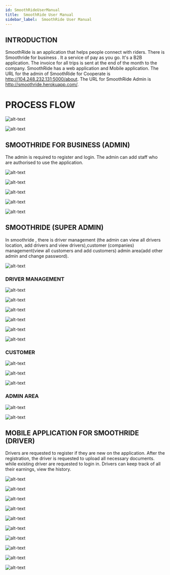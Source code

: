 ```yaml
---
id: SmoothRideUserManual
title:  SmoothRide User Manual
sidebar_label:  SmoothRide User Manual
---
```


## INTRODUCTION

SmoothRide is an application that helps people connect with riders. There is Smoothride for business . It a service of pay as you go. It's a B2B application. The invoice for all trips is sent at the end of the month to the company. SmoothRide has a web application and Mobile application.
The URL for the admin of SmoothRide for Cooperate is http://104.248.232.131:5000/about. The URL for SmoothRide Admin is http://smoothride.herokuapp.com/.

# PROCESS FLOW

 ![alt-text](assets/smoothride/process_flow.PNG)

 ![alt-text](assets/smoothride/process_flow1.PNG)

## SMOOTHRIDE FOR BUSINESS (ADMIN)

 The admin is required to register and login. The admin can add staff who are authorised to use the application. 

 ![alt-text](assets/smoothride/smoothridebiz/login.PNG)

 ![alt-text](assets/smoothride/smoothridebiz/loginlogin.PNG)

 ![alt-text](assets/smoothride/smoothridebiz/add_staff.PNG)

 ![alt-text](assets/smoothride/smoothridebiz/view_staffs.PNG)

 ![alt-text](assets/smoothride/smoothridebiz/trips.PNG)

 
## SMOOTHRIDE  (SUPER ADMIN)
 In smoothride , there is driver management (the admin can view all drivers location, add drivers and view drivers),customer (companies) management(view all customers and add customers) admin area(add other admin and change password). 

 ![alt-text](assets/smoothride/menu.PNG)

 ### DRIVER MANAGEMENT

![alt-text](assets/smoothride/dashboard.PNG)

![alt-text](assets/smoothride/driver_overview2.PNG)

![alt-text](assets/smoothride/add_driver.PNG)

![alt-text](assets/smoothride/add_driver2.PNG)

![alt-text](assets/smoothride/add_driver3.PNG)

![alt-text](assets/smoothride/view_driver.PNG)

### CUSTOMER 

![alt-text](assets/smoothride/customer_overview.PNG)

![alt-text](assets/smoothride/add_customer.PNG)

![alt-text](assets/smoothride/customer_list.PNG)


### ADMIN AREA
![alt-text](assets/smoothride/create_admin.PNG)

![alt-text](assets/smoothride/change_password.PNG)


## MOBILE APPLICATION FOR SMOOTHRIDE (DRIVER)

Drivers are requested to register if they are new on the application. After the registration, the driver is requested to upload all necessary documents. while existing driver are requested to login in. Drivers can keep track of all their earnings, view the history.

![alt-text](assets/smoothride/mobileDriver/registerLogin.png)

![alt-text](assets/smoothride/mobileDriver/register2.png)

![alt-text](assets/smoothride/mobileDriver/document.png)

![alt-text](assets/smoothride/mobileDriver/login.png)

![alt-text](assets/smoothride/mobileDriver/menu.png)

![alt-text](assets/smoothride/mobileDriver/earnings.png)

![alt-text](assets/smoothride/mobileDriver/map.png)

![alt-text](assets/smoothride/mobileDriver/trip_history.png)

![alt-text](assets/smoothride/mobileDriver/settings.png)

![alt-text](assets/smoothride/mobileDriver/settings2.png)





